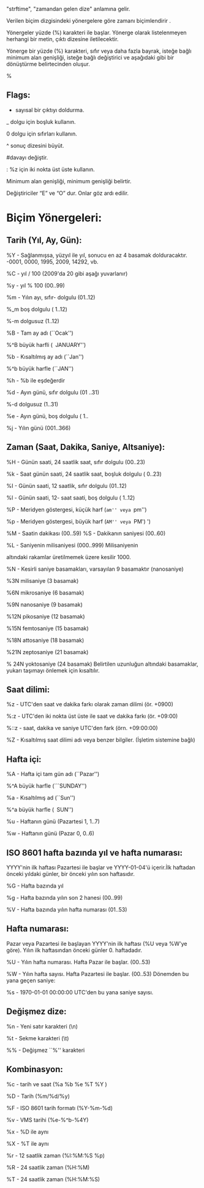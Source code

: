"strftime", "zamandan gelen dize" anlamına gelir.

Verilen biçim dizgisindeki yönergelere göre zamanı biçimlendirir .

Yönergeler yüzde (%) karakteri ile başlar. Yönerge olarak listelenmeyen 
herhangi bir metin, çıktı dizesine iletilecektir.

Yönerge bir yüzde (%) karakteri, sıfır veya daha fazla bayrak, isteğe bağlı minimum alan genişliği, isteğe bağlı değiştirici ve aşağıdaki gibi bir dönüştürme belirtecinden oluşur.

%<flags><width><modifier><conversion>

## Flags:

- sayısal bir çıktıyı doldurma. 

_ dolgu için boşluk kullanın. 

0 dolgu için sıfırları kullanın. 

^ sonuç dizesini büyüt. 

#davayı değiştir. 

: %z için iki nokta üst üste kullanın.

Minimum alan genişliği, minimum genişliği belirtir.

Değiştiriciler “E” ve “O” dur. Onlar göz ardı edilir.

# Biçim Yönergeleri:

## Tarih (Yıl, Ay, Gün):

%Y - Sağlanmışsa, yüzyıl ile yıl, sonucu en az 4 basamak dolduracaktır. 
   -0001, 0000, 1995, 2009, 14292, vb. 
  
%C - yıl / 100 (2009'da 20 gibi aşağı yuvarlanır) 
 
%y - yıl % 100 (00..99) 

 
%m - Yılın ayı, sıfır- dolgulu (01..12) 

%_m boş dolgulu ( 1..12) 

%-m dolgusuz (1..12) 
 
%B - Tam ay adı (``Ocak'') 

%^B büyük harfli (` `JANUARY'') 
 
%b - Kısaltılmış ay adı (``Jan'') 

%^b büyük harfle (``JAN'') 
 
%h - %b ile eşdeğerdir 

 
%d - Ayın günü, sıfır dolgulu (01 ..31) 

%-d dolgusuz (1..31) 
 
%e - Ayın günü, boş dolgulu ( 1..

%j - Yılın günü (001..366) 

## Zaman (Saat, Dakika, Saniye, Altsaniye): 

%H - Günün saati, 24 saatlik saat, sıfır dolgulu (00..23) 
  
%k - Saat günün saati, 24 saatlik saat, boşluk dolgulu ( 0..23) 

%I - Günün saati, 12 saatlik, sıfır dolgulu (01..12) 

%l - Günün saati, 12- saat saati, boş dolgulu ( 1..12) 

%P - Meridyen göstergesi, küçük harf (``am'' veya ``pm'') 

%p - Meridyen göstergesi, büyük harf (``AM'' veya ``PM') ') 

%M - Saatin dakikası (00..59) %S - Dakikanın saniyesi (00..60)

%L - Saniyenin milisaniyesi (000..999) Milisaniyenin 

altındaki rakamlar üretilmemek üzere kesilir 1000. 

%N - Kesirli saniye basamakları, varsayılan 9 basamaktır (nanosaniye)

%3N milisaniye (3 basamak) 

%6N mikrosaniye (6 basamak) 

%9N nanosaniye (9 basamak) 

%12N pikosaniye (12 basamak) 

%15N femtosaniye (15 basamak) 

%18N attosaniye (18 basamak) 

%21N zeptosaniye (21 basamak) 

% 24N yoktosaniye (24 basamak) Belirtilen uzunluğun altındaki basamaklar, yukarı taşımayı önlemek için kısaltılır. 

## Saat dilimi: 

%z - UTC'den saat ve dakika farkı olarak zaman dilimi (ör. +0900) 

%:z - UTC'den iki nokta üst üste ile saat ve dakika farkı (ör. +09:00) 

%::z - saat, dakika ve saniye UTC'den fark (örn. +09:00:00)

%Z - Kısaltılmış saat dilimi adı veya benzer bilgiler. (İşletim sistemine bağlı) 

## Hafta içi: 
  
%A - Hafta içi tam gün adı (``Pazar'') 

%^A büyük harfle (```SUNDAY'') 

%a - Kısaltılmış ad (``Sun'') 

%^a büyük harfle (` `SUN'') 

%u - Haftanın günü (Pazartesi 1, 1..7) 

%w - Haftanın günü (Pazar 0, 0..6) 

## ISO 8601 hafta bazında yıl ve hafta numarası:

YYYY'nin ilk haftası Pazartesi ile başlar ve YYYY-01-04'ü içerir.İlk 
haftadan önceki yıldaki günler, bir 
önceki yılın son haftasıdır. 

%G - Hafta bazında yıl 

%g - Hafta bazında yılın son 2 hanesi (00..99) 

%V - Hafta bazında yılın hafta numarası (01..53)

## Hafta numarası: 

Pazar veya Pazartesi ile başlayan YYYY'nin ilk haftası (%U 
veya %W'ye göre). Yılın ilk haftasından önceki günler 0. haftadadır. 

%U - Yılın hafta numarası. Hafta Pazar ile başlar. (00..53) 

%W - Yılın hafta sayısı. Hafta Pazartesi ile başlar. (00..53) Dönemden bu yana geçen saniye: 

%s - 1970-01-01 00:00:00 UTC'den bu yana saniye sayısı. 

## Değişmez dize: 

%n - Yeni satır karakteri (\n) 

%t - Sekme karakteri (\t) 

%% - Değişmez ``%'' karakteri 

## Kombinasyon: 

%c - tarih ve saat (%a %b %e %T %Y ) 

%D - Tarih (%m/%d/%y) 

%F - ISO 8601 tarih formatı (%Y-%m-%d) 

%v - VMS tarihi (%e-%^b-%4Y)

%x - %D ile aynı 

%X - %T ile aynı 

%r - 12 saatlik zaman (%I:%M:%S %p) 

%R - 24 saatlik zaman (%H:%M) 

%T - 24 saatlik zaman (%H:%M:%S)





